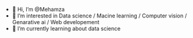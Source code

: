 - 👋 Hi, I’m @Mehamza
- 👀 I’m interested in Data science / Macine learning / Computer vision / Genarative ai / Web developement 
- 🌱 I’m currently learning about data science 

<!---
Mehamza/Mehamza is a ✨ special ✨ repository because its `README.md` (this file) appears on your GitHub profile.
You can click the Preview link to take a look at your changes.
--->

